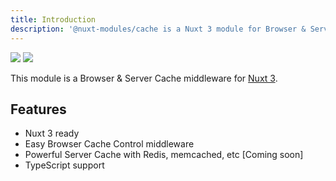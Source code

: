 ```yaml
---
title: Introduction
description: '@nuxt-modules/cache is a Nuxt 3 module for Browser & Server Cache'
---
```


<img src="/preview.png" class="dark-img" />
<img src="/preview-dark.png" class="light-img" />

This module is a Browser & Server Cache middleware for [Nuxt 3](https://v3.nuxtjs.org).

## Features

- Nuxt 3 ready
- Easy Browser Cache Control middleware
- Powerful Server Cache with Redis, memcached, etc [Coming soon]
- TypeScript support
